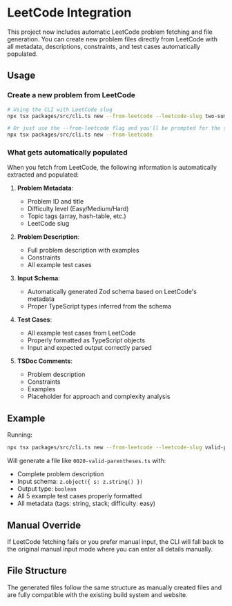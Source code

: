# LeetCode Integration

This project now includes automatic LeetCode problem fetching and file generation. You can create new problem files directly from LeetCode with all metadata, descriptions, constraints, and test cases automatically populated.

## Usage

### Create a new problem from LeetCode

```bash
# Using the CLI with LeetCode slug
npx tsx packages/src/cli.ts new --from-leetcode --leetcode-slug two-sum

# Or just use the --from-leetcode flag and you'll be prompted for the slug
npx tsx packages/src/cli.ts new --from-leetcode
```

### What gets automatically populated

When you fetch from LeetCode, the following information is automatically extracted and populated:

1. **Problem Metadata**:
   - Problem ID and title
   - Difficulty level (Easy/Medium/Hard)
   - Topic tags (array, hash-table, etc.)
   - LeetCode slug

2. **Problem Description**:
   - Full problem description with examples
   - Constraints
   - All example test cases

3. **Input Schema**:
   - Automatically generated Zod schema based on LeetCode's metadata
   - Proper TypeScript types inferred from the schema

4. **Test Cases**:
   - All example test cases from LeetCode
   - Properly formatted as TypeScript objects
   - Input and expected output correctly parsed

5. **TSDoc Comments**:
   - Problem description
   - Constraints
   - Examples
   - Placeholder for approach and complexity analysis

## Example

Running:

```bash
npx tsx packages/src/cli.ts new --from-leetcode --leetcode-slug valid-parentheses
```

Will generate a file like `0020-valid-parentheses.ts` with:

- Complete problem description
- Input schema: `z.object({ s: z.string() })`
- Output type: `boolean`
- All 5 example test cases properly formatted
- All metadata (tags: string, stack; difficulty: easy)

## Manual Override

If LeetCode fetching fails or you prefer manual input, the CLI will fall back to the original manual input mode where you can enter all details manually.

## File Structure

The generated files follow the same structure as manually created files and are fully compatible with the existing build system and website.
